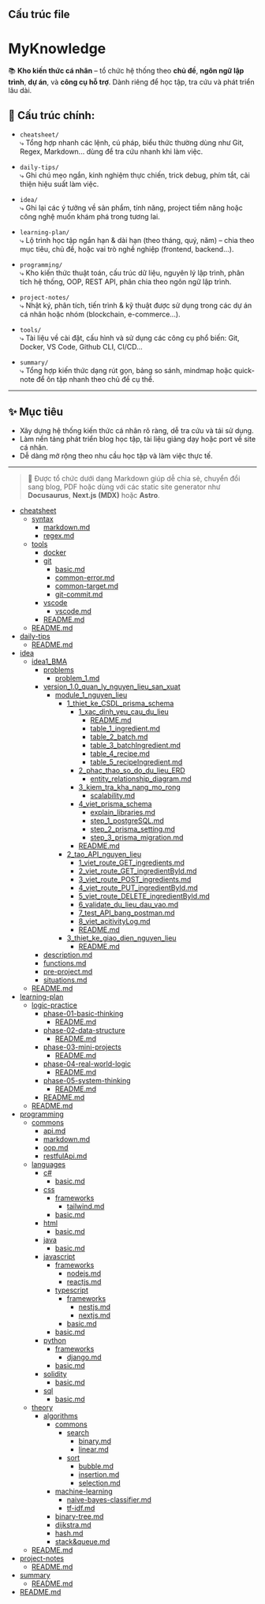 ## Cấu trúc file

# MyKnowledge

📚 **Kho kiến thức cá nhân** – tổ chức hệ thống theo **chủ đề**, **ngôn ngữ lập trình**, **dự án**, và **công cụ hỗ trợ**. Dành riêng để học tập, tra cứu và phát triển lâu dài.

## 📂 Cấu trúc chính:

- `cheatsheet/`  
  ⤷ Tổng hợp nhanh các lệnh, cú pháp, biểu thức thường dùng như Git, Regex, Markdown... dùng để tra cứu nhanh khi làm việc.

- `daily-tips/`  
  ⤷ Ghi chú mẹo ngắn, kinh nghiệm thực chiến, trick debug, phím tắt, cải thiện hiệu suất làm việc.

- `idea/`  
  ⤷ Ghi lại các ý tưởng về sản phẩm, tính năng, project tiềm năng hoặc công nghệ muốn khám phá trong tương lai.

- `learning-plan/`  
  ⤷ Lộ trình học tập ngắn hạn & dài hạn (theo tháng, quý, năm) – chia theo mục tiêu, chủ đề, hoặc vai trò nghề nghiệp (frontend, backend...).

- `programming/`  
  ⤷ Kho kiến thức thuật toán, cấu trúc dữ liệu, nguyên lý lập trình, phân tích hệ thống, OOP, REST API, phân chia theo ngôn ngữ lập trình.

- `project-notes/`  
  ⤷ Nhật ký, phân tích, tiến trình & kỹ thuật được sử dụng trong các dự án cá nhân hoặc nhóm (blockchain, e-commerce...).

- `tools/`  
  ⤷ Tài liệu về cài đặt, cấu hình và sử dụng các công cụ phổ biến: Git, Docker, VS Code, Github CLI, CI/CD...

- `summary/`  
  ⤷ Tổng hợp kiến thức dạng rút gọn, bảng so sánh, mindmap hoặc quick-note để ôn tập nhanh theo chủ đề cụ thể.

---

## ✨ Mục tiêu

- Xây dựng hệ thống kiến thức cá nhân rõ ràng, dễ tra cứu và tái sử dụng.
- Làm nền tảng phát triển blog học tập, tài liệu giảng dạy hoặc port về site cá nhân.
- Dễ dàng mở rộng theo nhu cầu học tập và làm việc thực tế.

---

> 🔧 Được tổ chức dưới dạng Markdown giúp dễ chia sẻ, chuyển đổi sang blog, PDF hoặc dùng với các static site generator như **Docusaurus**, **Next.js (MDX)** hoặc **Astro**.

<!-- MENU-START -->

- [cheatsheet](cheatsheet/)
  - [syntax](cheatsheet/syntax/)
    - [markdown.md](cheatsheet/syntax/markdown.md)
    - [regex.md](cheatsheet/syntax/regex.md)
  - [tools](cheatsheet/tools/)
    - [docker](cheatsheet/tools/docker/)
    - [git](cheatsheet/tools/git/)
      - [basic.md](cheatsheet/tools/git/basic.md)
      - [common-error.md](cheatsheet/tools/git/common-error.md)
      - [common-target.md](cheatsheet/tools/git/common-target.md)
      - [git-commit.md](cheatsheet/tools/git/git-commit.md)
    - [vscode](cheatsheet/tools/vscode/)
      - [vscode.md](cheatsheet/tools/vscode/vscode.md)
    - [README.md](cheatsheet/tools/README.md)
  - [README.md](cheatsheet/README.md)
- [daily-tips](daily-tips/)
  - [README.md](daily-tips/README.md)
- [idea](idea/)
  - [idea1_BMA](idea/idea1_BMA/)
    - [problems](idea/idea1_BMA/problems/)
      - [problem_1.md](idea/idea1_BMA/problems/problem_1.md)
    - [version_1.0_quan_ly_nguyen_lieu_san_xuat](idea/idea1_BMA/version_1.0_quan_ly_nguyen_lieu_san_xuat/)
      - [module_1_nguyen_lieu](idea/idea1_BMA/version_1.0_quan_ly_nguyen_lieu_san_xuat/module_1_nguyen_lieu/)
        - [1_thiet_ke_CSDL_prisma_schema](idea/idea1_BMA/version_1.0_quan_ly_nguyen_lieu_san_xuat/module_1_nguyen_lieu/1_thiet_ke_CSDL_prisma_schema/)
          - [1_xac_dinh_yeu_cau_du_lieu](idea/idea1_BMA/version_1.0_quan_ly_nguyen_lieu_san_xuat/module_1_nguyen_lieu/1_thiet_ke_CSDL_prisma_schema/1_xac_dinh_yeu_cau_du_lieu/)
            - [README.md](idea/idea1_BMA/version_1.0_quan_ly_nguyen_lieu_san_xuat/module_1_nguyen_lieu/1_thiet_ke_CSDL_prisma_schema/1_xac_dinh_yeu_cau_du_lieu/README.md)
            - [table_1_ingredient.md](idea/idea1_BMA/version_1.0_quan_ly_nguyen_lieu_san_xuat/module_1_nguyen_lieu/1_thiet_ke_CSDL_prisma_schema/1_xac_dinh_yeu_cau_du_lieu/table_1_ingredient.md)
            - [table_2_batch.md](idea/idea1_BMA/version_1.0_quan_ly_nguyen_lieu_san_xuat/module_1_nguyen_lieu/1_thiet_ke_CSDL_prisma_schema/1_xac_dinh_yeu_cau_du_lieu/table_2_batch.md)
            - [table_3_batchIngredient.md](idea/idea1_BMA/version_1.0_quan_ly_nguyen_lieu_san_xuat/module_1_nguyen_lieu/1_thiet_ke_CSDL_prisma_schema/1_xac_dinh_yeu_cau_du_lieu/table_3_batchIngredient.md)
            - [table_4_recipe.md](idea/idea1_BMA/version_1.0_quan_ly_nguyen_lieu_san_xuat/module_1_nguyen_lieu/1_thiet_ke_CSDL_prisma_schema/1_xac_dinh_yeu_cau_du_lieu/table_4_recipe.md)
            - [table_5_recipeIngredient.md](idea/idea1_BMA/version_1.0_quan_ly_nguyen_lieu_san_xuat/module_1_nguyen_lieu/1_thiet_ke_CSDL_prisma_schema/1_xac_dinh_yeu_cau_du_lieu/table_5_recipeIngredient.md)
          - [2_phac_thao_so_do_du_lieu_ERD](idea/idea1_BMA/version_1.0_quan_ly_nguyen_lieu_san_xuat/module_1_nguyen_lieu/1_thiet_ke_CSDL_prisma_schema/2_phac_thao_so_do_du_lieu_ERD/)
            - [entity_relationship_diagram.md](idea/idea1_BMA/version_1.0_quan_ly_nguyen_lieu_san_xuat/module_1_nguyen_lieu/1_thiet_ke_CSDL_prisma_schema/2_phac_thao_so_do_du_lieu_ERD/entity_relationship_diagram.md)
          - [3_kiem_tra_kha_nang_mo_rong](idea/idea1_BMA/version_1.0_quan_ly_nguyen_lieu_san_xuat/module_1_nguyen_lieu/1_thiet_ke_CSDL_prisma_schema/3_kiem_tra_kha_nang_mo_rong/)
            - [scalability.md](idea/idea1_BMA/version_1.0_quan_ly_nguyen_lieu_san_xuat/module_1_nguyen_lieu/1_thiet_ke_CSDL_prisma_schema/3_kiem_tra_kha_nang_mo_rong/scalability.md)
          - [4_viet_prisma_schema](idea/idea1_BMA/version_1.0_quan_ly_nguyen_lieu_san_xuat/module_1_nguyen_lieu/1_thiet_ke_CSDL_prisma_schema/4_viet_prisma_schema/)
            - [explain_libraries.md](idea/idea1_BMA/version_1.0_quan_ly_nguyen_lieu_san_xuat/module_1_nguyen_lieu/1_thiet_ke_CSDL_prisma_schema/4_viet_prisma_schema/explain_libraries.md)
            - [step_1_postgreSQL.md](idea/idea1_BMA/version_1.0_quan_ly_nguyen_lieu_san_xuat/module_1_nguyen_lieu/1_thiet_ke_CSDL_prisma_schema/4_viet_prisma_schema/step_1_postgreSQL.md)
            - [step_2_prisma_setting.md](idea/idea1_BMA/version_1.0_quan_ly_nguyen_lieu_san_xuat/module_1_nguyen_lieu/1_thiet_ke_CSDL_prisma_schema/4_viet_prisma_schema/step_2_prisma_setting.md)
            - [step_3_prisma_migration.md](idea/idea1_BMA/version_1.0_quan_ly_nguyen_lieu_san_xuat/module_1_nguyen_lieu/1_thiet_ke_CSDL_prisma_schema/4_viet_prisma_schema/step_3_prisma_migration.md)
          - [README.md](idea/idea1_BMA/version_1.0_quan_ly_nguyen_lieu_san_xuat/module_1_nguyen_lieu/1_thiet_ke_CSDL_prisma_schema/README.md)
        - [2_tao_API_nguyen_lieu](idea/idea1_BMA/version_1.0_quan_ly_nguyen_lieu_san_xuat/module_1_nguyen_lieu/2_tao_API_nguyen_lieu/)
          - [1_viet_route_GET_ingredients.md](idea/idea1_BMA/version_1.0_quan_ly_nguyen_lieu_san_xuat/module_1_nguyen_lieu/2_tao_API_nguyen_lieu/1_viet_route_GET_ingredients.md)
          - [2_viet_route_GET_ingredientById.md](idea/idea1_BMA/version_1.0_quan_ly_nguyen_lieu_san_xuat/module_1_nguyen_lieu/2_tao_API_nguyen_lieu/2_viet_route_GET_ingredientById.md)
          - [3_viet_route_POST_ingredients.md](idea/idea1_BMA/version_1.0_quan_ly_nguyen_lieu_san_xuat/module_1_nguyen_lieu/2_tao_API_nguyen_lieu/3_viet_route_POST_ingredients.md)
          - [4_viet_route_PUT_ingredientById.md](idea/idea1_BMA/version_1.0_quan_ly_nguyen_lieu_san_xuat/module_1_nguyen_lieu/2_tao_API_nguyen_lieu/4_viet_route_PUT_ingredientById.md)
          - [5_viet_route_DELETE_ingredientById.md](idea/idea1_BMA/version_1.0_quan_ly_nguyen_lieu_san_xuat/module_1_nguyen_lieu/2_tao_API_nguyen_lieu/5_viet_route_DELETE_ingredientById.md)
          - [6_validate_du_lieu_dau_vao.md](idea/idea1_BMA/version_1.0_quan_ly_nguyen_lieu_san_xuat/module_1_nguyen_lieu/2_tao_API_nguyen_lieu/6_validate_du_lieu_dau_vao.md)
          - [7_test_API_bang_postman.md](idea/idea1_BMA/version_1.0_quan_ly_nguyen_lieu_san_xuat/module_1_nguyen_lieu/2_tao_API_nguyen_lieu/7_test_API_bang_postman.md)
          - [8_viet_acitivityLog.md](idea/idea1_BMA/version_1.0_quan_ly_nguyen_lieu_san_xuat/module_1_nguyen_lieu/2_tao_API_nguyen_lieu/8_viet_acitivityLog.md)
          - [README.md](idea/idea1_BMA/version_1.0_quan_ly_nguyen_lieu_san_xuat/module_1_nguyen_lieu/2_tao_API_nguyen_lieu/README.md)
        - [3_thiet_ke_giao_dien_nguyen_lieu](idea/idea1_BMA/version_1.0_quan_ly_nguyen_lieu_san_xuat/module_1_nguyen_lieu/3_thiet_ke_giao_dien_nguyen_lieu/)
          - [README.md](idea/idea1_BMA/version_1.0_quan_ly_nguyen_lieu_san_xuat/module_1_nguyen_lieu/3_thiet_ke_giao_dien_nguyen_lieu/README.md)
    - [description.md](idea/idea1_BMA/description.md)
    - [functions.md](idea/idea1_BMA/functions.md)
    - [pre-project.md](idea/idea1_BMA/pre-project.md)
    - [situations.md](idea/idea1_BMA/situations.md)
  - [README.md](idea/README.md)
- [learning-plan](learning-plan/)
  - [logic-practice](learning-plan/logic-practice/)
    - [phase-01-basic-thinking](learning-plan/logic-practice/phase-01-basic-thinking/)
      - [README.md](learning-plan/logic-practice/phase-01-basic-thinking/README.md)
    - [phase-02-data-structure](learning-plan/logic-practice/phase-02-data-structure/)
      - [README.md](learning-plan/logic-practice/phase-02-data-structure/README.md)
    - [phase-03-mini-projects](learning-plan/logic-practice/phase-03-mini-projects/)
      - [README.md](learning-plan/logic-practice/phase-03-mini-projects/README.md)
    - [phase-04-real-world-logic](learning-plan/logic-practice/phase-04-real-world-logic/)
      - [README.md](learning-plan/logic-practice/phase-04-real-world-logic/README.md)
    - [phase-05-system-thinking](learning-plan/logic-practice/phase-05-system-thinking/)
      - [README.md](learning-plan/logic-practice/phase-05-system-thinking/README.md)
    - [README.md](learning-plan/logic-practice/README.md)
  - [README.md](learning-plan/README.md)
- [programming](programming/)
  - [commons](programming/commons/)
    - [api.md](programming/commons/api.md)
    - [markdown.md](programming/commons/markdown.md)
    - [oop.md](programming/commons/oop.md)
    - [restfulApi.md](programming/commons/restfulApi.md)
  - [languages](programming/languages/)
    - [c#](programming/languages/c#/)
      - [basic.md](programming/languages/c#/basic.md)
    - [css](programming/languages/css/)
      - [frameworks](programming/languages/css/frameworks/)
        - [tailwind.md](programming/languages/css/frameworks/tailwind.md)
      - [basic.md](programming/languages/css/basic.md)
    - [html](programming/languages/html/)
      - [basic.md](programming/languages/html/basic.md)
    - [java](programming/languages/java/)
      - [basic.md](programming/languages/java/basic.md)
    - [javascript](programming/languages/javascript/)
      - [frameworks](programming/languages/javascript/frameworks/)
        - [nodejs.md](programming/languages/javascript/frameworks/nodejs.md)
        - [reactjs.md](programming/languages/javascript/frameworks/reactjs.md)
      - [typescript](programming/languages/javascript/typescript/)
        - [frameworks](programming/languages/javascript/typescript/frameworks/)
          - [nestjs.md](programming/languages/javascript/typescript/frameworks/nestjs.md)
          - [nextjs.md](programming/languages/javascript/typescript/frameworks/nextjs.md)
        - [basic.md](programming/languages/javascript/typescript/basic.md)
      - [basic.md](programming/languages/javascript/basic.md)
    - [python](programming/languages/python/)
      - [frameworks](programming/languages/python/frameworks/)
        - [django.md](programming/languages/python/frameworks/django.md)
      - [basic.md](programming/languages/python/basic.md)
    - [solidity](programming/languages/solidity/)
      - [basic.md](programming/languages/solidity/basic.md)
    - [sql](programming/languages/sql/)
      - [basic.md](programming/languages/sql/basic.md)
  - [theory](programming/theory/)
    - [algorithms](programming/theory/algorithms/)
      - [commons](programming/theory/algorithms/commons/)
        - [search](programming/theory/algorithms/commons/search/)
          - [binary.md](programming/theory/algorithms/commons/search/binary.md)
          - [linear.md](programming/theory/algorithms/commons/search/linear.md)
        - [sort](programming/theory/algorithms/commons/sort/)
          - [bubble.md](programming/theory/algorithms/commons/sort/bubble.md)
          - [insertion.md](programming/theory/algorithms/commons/sort/insertion.md)
          - [selection.md](programming/theory/algorithms/commons/sort/selection.md)
      - [machine-learning](programming/theory/algorithms/machine-learning/)
        - [naive-bayes-classifier.md](programming/theory/algorithms/machine-learning/naive-bayes-classifier.md)
        - [tf-idf.md](programming/theory/algorithms/machine-learning/tf-idf.md)
      - [binary-tree.md](programming/theory/algorithms/binary-tree.md)
      - [dijkstra.md](programming/theory/algorithms/dijkstra.md)
      - [hash.md](programming/theory/algorithms/hash.md)
      - [stack&queue.md](programming/theory/algorithms/stack&queue.md)
  - [README.md](programming/README.md)
- [project-notes](project-notes/)
  - [README.md](project-notes/README.md)
- [summary](summary/)
  - [README.md](summary/README.md)
- [README.md](README.md)

<!-- MENU-END -->
